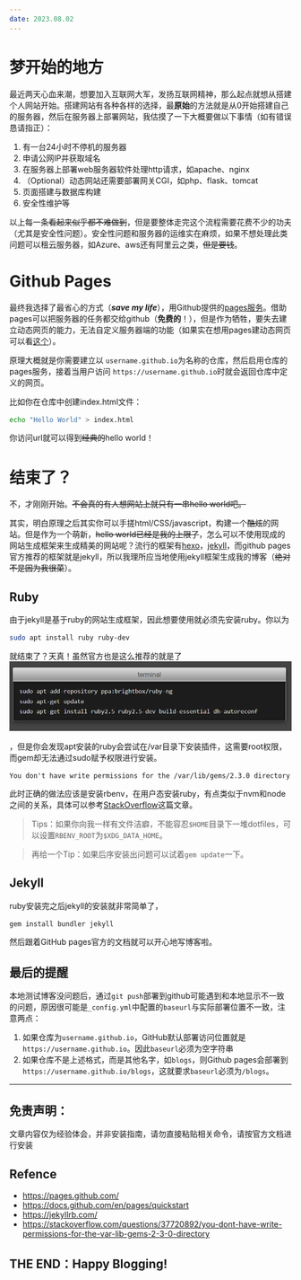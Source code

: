 ```yaml
---
date: 2023.08.02
---
```

# 梦开始的地方

最近两天心血来潮，想要加入互联网大军，发扬互联网精神，那么起点就想从搭建个人网站开始。搭建网站有各种各样的选择，最**原始**的方法就是从0开始搭建自己的服务器，然后在服务器上部署网站，我估摸了一下大概要做以下事情（如有错误恳请指正）：

1. 有一台24小时不停机的服务器
2. 申请公网IP并获取域名
3. 在服务器上部署web服务器软件处理http请求，如apache、nginx
4. （Optional）动态网站还需要部署网关CGI，如php、flask、tomcat
5. 页面搭建与数据库构建
6. 安全性维护等

以上每一条~~看起来似乎都不难做到~~，但是要整体走完这个流程需要花费不少的功夫（尤其是安全性问题）。安全性问题和服务器的运维实在麻烦，如果不想处理此类问题可以租云服务器，如Azure、aws还有阿里云之类，~~但是要钱~~。

# Github Pages

最终我选择了最省心的方式（***save my life***），用Github提供的[pages服务](https://pages.github.com/)。借助pages可以把服务器的任务都交给github（**免费的**！），但是作为牺牲，要失去建立动态网页的能力，无法自定义服务器端的功能（如果实在想用pages建动态网页可以看[这个](https://link.zhihu.com/?target=https%3A//github.com/axetroy/blog)）。

原理大概就是你需要建立以 `username.github.io`为名称的仓库，然后启用仓库的pages服务，接着当用户访问 `https://username.github.io`时就会返回仓库中定义的网页。

比如你在仓库中创建index.html文件：

```bash
echo "Hello World" > index.html
```

你访问url就可以得到~~经典的~~hello world！

# 结束了？

不，才刚刚开始。~~不会真的有人想网站上就只有一串hello world吧。~~

其实，明白原理之后其实你可以手搓html/CSS/javascript，构建一个~~酷炫~~的网站。但是作为一个萌新，~~hello world已经是我的上限了~~，怎么可以不使用现成的网站生成框架来生成精美的网站呢？流行的框架有[hexo](https://hexo.io/index.html)，[jekyll](https://jekyllrb.com/)，而github pages官方推荐的框架就是jekyll，所以我理所应当地使用jekyll框架生成我的博客（~~绝对不是因为我很菜~~）。

## Ruby

由于jekyll是基于ruby的网站生成框架，因此想要使用就必须先安装ruby。你以为

```bash
sudo apt install ruby ruby-dev
```

就结束了？天真！虽然官方也是这么推荐的就是了![坑](/assets/images/2023-08-02/image.png)

，但是你会发现apt安装的ruby会尝试在/var目录下安装插件，这需要root权限，而gem却无法通过sudo赋予权限进行安装。

```
You don't have write permissions for the /var/lib/gems/2.3.0 directory
```

此时正确的做法应该是安装rbenv，在用户态安装ruby，有点类似于nvm和node之间的关系，具体可以参考[StackOverflow](https://stackoverflow.com/questions/37720892/you-dont-have-write-permissions-for-the-var-lib-gems-2-3-0-directory)这篇文章。

> Tips：如果你向我一样有文件洁癖，不能容忍`$HOME`目录下一堆dotfiles，可以设置`RBENV_ROOT`为`$XDG_DATA_HOME`。

> 再给一个Tip：如果后序安装出问题可以试着`gem update`一下。

## Jekyll
ruby安装完之后jekyll的安装就非常简单了，
```
gem install bundler jekyll
```
然后跟着GitHub pages官方的文档就可以开心地写博客啦。

## 最后的提醒
本地测试博客没问题后，通过`git push`部署到github可能遇到和本地显示不一致的问题，原因很可能是`_config.yml`中配置的`baseurl`与实际部署位置不一致，注意两点：
1. 如果仓库为`username.github.io`，GitHub默认部署访问位置就是`https://username.github.io`。因此`baseurl`必须为空字符串
2. 如果仓库不是上述格式，而是其他名字，如`blogs`，则Github pages会部署到`https://username.github.io/blogs`，这就要求`baseurl`必须为`/blogs`。

---

免责声明：
---
文章内容仅为经验体会，并非安装指南，请勿直接粘贴相关命令，请按官方文档进行安装

Refence
---
- https://pages.github.com/
- https://docs.github.com/en/pages/quickstart
- https://jekyllrb.com/
- https://stackoverflow.com/questions/37720892/you-dont-have-write-permissions-for-the-var-lib-gems-2-3-0-directory

THE END：Happy Blogging!
---